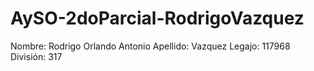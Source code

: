# AySO-2doParcial-RodrigoVazquez

Nombre: Rodrigo Orlando Antonio
Apellido: Vazquez
Legajo: 117968
División: 317
